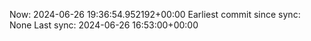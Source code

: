 Now: 2024-06-26 19:36:54.952192+00:00 Earliest commit since sync: None Last sync: 2024-06-26 16:53:00+00:00
